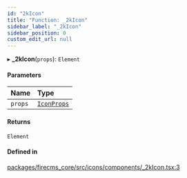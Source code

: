 ```yaml
---
id: "2kIcon"
title: "Function: _2kIcon"
sidebar_label: "_2kIcon"
sidebar_position: 0
custom_edit_url: null
---
```


▸ **_2kIcon**(`props`): `Element`

#### Parameters

| Name | Type |
| :------ | :------ |
| `props` | [`IconProps`](../types/IconProps.md) |

#### Returns

`Element`

#### Defined in

[packages/firecms_core/src/icons/components/_2kIcon.tsx:3](https://github.com/FireCMSco/firecms/blob/d45f3739/packages/firecms_core/src/icons/components/_2kIcon.tsx#L3)
